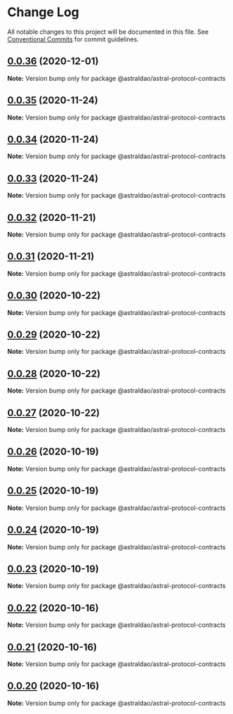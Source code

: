 # Change Log

All notable changes to this project will be documented in this file.
See [Conventional Commits](https://conventionalcommits.org) for commit guidelines.

## [0.0.36](https://github.com/astralDAO/astralprotocol/compare/@astraldao/astral-protocol-contracts@0.0.35...@astraldao/astral-protocol-contracts@0.0.36) (2020-12-01)

**Note:** Version bump only for package @astraldao/astral-protocol-contracts





## [0.0.35](https://github.com/astralDAO/astralprotocol/compare/@astraldao/astral-protocol-contracts@0.0.34...@astraldao/astral-protocol-contracts@0.0.35) (2020-11-24)

**Note:** Version bump only for package @astraldao/astral-protocol-contracts





## [0.0.34](https://github.com/astralDAO/astralprotocol/compare/@astraldao/astral-protocol-contracts@0.0.33...@astraldao/astral-protocol-contracts@0.0.34) (2020-11-24)

**Note:** Version bump only for package @astraldao/astral-protocol-contracts





## [0.0.33](https://github.com/astralDAO/astralprotocol/compare/@astraldao/astral-protocol-contracts@0.0.32...@astraldao/astral-protocol-contracts@0.0.33) (2020-11-24)

**Note:** Version bump only for package @astraldao/astral-protocol-contracts





## [0.0.32](https://github.com/astralDAO/astralprotocol/compare/@astraldao/astral-protocol-contracts@0.0.31...@astraldao/astral-protocol-contracts@0.0.32) (2020-11-21)

**Note:** Version bump only for package @astraldao/astral-protocol-contracts





## [0.0.31](https://github.com/astralDAO/astralprotocol/compare/@astraldao/astral-protocol-contracts@0.0.30...@astraldao/astral-protocol-contracts@0.0.31) (2020-11-21)

**Note:** Version bump only for package @astraldao/astral-protocol-contracts





## [0.0.30](https://github.com/astralDAO/astralprotocol/compare/@astraldao/astral-protocol-contracts@0.0.29...@astraldao/astral-protocol-contracts@0.0.30) (2020-10-22)

**Note:** Version bump only for package @astraldao/astral-protocol-contracts





## [0.0.29](https://github.com/astralDAO/astralprotocol/compare/@astraldao/astral-protocol-contracts@0.0.28...@astraldao/astral-protocol-contracts@0.0.29) (2020-10-22)

**Note:** Version bump only for package @astraldao/astral-protocol-contracts





## [0.0.28](https://github.com/astralDAO/astralprotocol/compare/@astraldao/astral-protocol-contracts@0.0.27...@astraldao/astral-protocol-contracts@0.0.28) (2020-10-22)

**Note:** Version bump only for package @astraldao/astral-protocol-contracts





## [0.0.27](https://github.com/astralDAO/astralprotocol/compare/@astraldao/astral-protocol-contracts@0.0.26...@astraldao/astral-protocol-contracts@0.0.27) (2020-10-22)

**Note:** Version bump only for package @astraldao/astral-protocol-contracts





## [0.0.26](https://github.com/astralDAO/astralprotocol/compare/@astraldao/astral-protocol-contracts@0.0.25...@astraldao/astral-protocol-contracts@0.0.26) (2020-10-19)

**Note:** Version bump only for package @astraldao/astral-protocol-contracts





## [0.0.25](https://github.com/astralDAO/astralprotocol/compare/@astraldao/astral-protocol-contracts@0.0.24...@astraldao/astral-protocol-contracts@0.0.25) (2020-10-19)

**Note:** Version bump only for package @astraldao/astral-protocol-contracts





## [0.0.24](https://github.com/astralDAO/astralprotocol/compare/@astraldao/astral-protocol-contracts@0.0.23...@astraldao/astral-protocol-contracts@0.0.24) (2020-10-19)

**Note:** Version bump only for package @astraldao/astral-protocol-contracts





## [0.0.23](https://github.com/astralDAO/astralprotocol/compare/@astraldao/astral-protocol-contracts@0.0.22...@astraldao/astral-protocol-contracts@0.0.23) (2020-10-19)

**Note:** Version bump only for package @astraldao/astral-protocol-contracts





## [0.0.22](https://github.com/astralDAO/astralprotocol/compare/@astraldao/astral-protocol-contracts@0.0.21...@astraldao/astral-protocol-contracts@0.0.22) (2020-10-16)

**Note:** Version bump only for package @astraldao/astral-protocol-contracts





## [0.0.21](https://github.com/astralDAO/astralprotocol/compare/@astraldao/astral-protocol-contracts@0.0.20...@astraldao/astral-protocol-contracts@0.0.21) (2020-10-16)

**Note:** Version bump only for package @astraldao/astral-protocol-contracts





## [0.0.20](https://github.com/astralDAO/astralprotocol/compare/@astraldao/astral-protocol-contracts@0.0.19...@astraldao/astral-protocol-contracts@0.0.20) (2020-10-16)

**Note:** Version bump only for package @astraldao/astral-protocol-contracts
